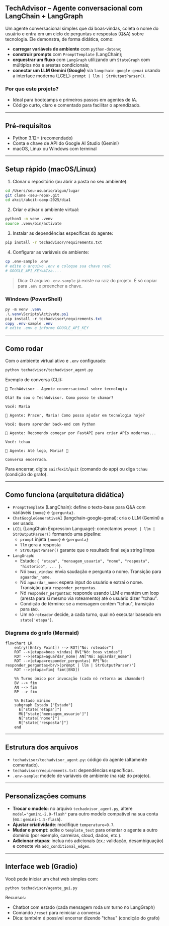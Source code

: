 ## TechAdvisor – Agente conversacional com LangChain + LangGraph

Um agente conversacional simples que dá boas‑vindas, coleta o nome do usuário e entra em um ciclo de perguntas e respostas (Q&A) sobre tecnologia. Ele demonstra, de forma didática, como:
- **carregar variáveis de ambiente** com `python-dotenv`;
- **construir prompts** com `PromptTemplate` (LangChain);
- **orquestrar um fluxo** com `LangGraph` utilizando um `StateGraph` com múltiplos nós e arestas condicionais;
- **conectar um LLM Gemini (Google)** via `langchain-google-genai` usando a interface moderna (LCEL): `prompt | llm | StrOutputParser()`.

### Por que este projeto?
- Ideal para bootcamps e primeiros passos em agentes de IA.
- Código curto, claro e comentado para facilitar o aprendizado.

---

## Pré‑requisitos
- Python 3.12+ (recomendado)
- Conta e chave de API do Google AI Studio (Gemini)
- macOS, Linux ou Windows com terminal

---

## Setup rápido (macOS/Linux)

1) Clonar o repositório (ou abrir a pasta no seu ambiente):
```bash
cd /Users/seu-usuario/algum/lugar
git clone <seu-repo>.git
cd akcit/akcit-camp-2025/dia1
```

2) Criar e ativar o ambiente virtual:
```bash
python3 -m venv .venv
source .venv/bin/activate
```

3) Instalar as dependências específicas do agente:
```bash
pip install -r techadvisor/requirements.txt
```

4) Configurar as variáveis de ambiente:
```bash
cp .env-sample .env
# edite o arquivo .env e coloque sua chave real
# GOOGLE_API_KEY=AIza....
```

> Dica: O arquivo `.env-sample` já existe na raiz do projeto. É só copiar para `.env` e preencher a chave.

### Windows (PowerShell)
```powershell
py -m venv .venv
.\.venv\Scripts\Activate.ps1
pip install -r techadvisor\requirements.txt
copy .env-sample .env
# edite .env e informe GOOGLE_API_KEY
```

---

## Como rodar
Com o ambiente virtual ativo e `.env` configurado:
```bash
python techadvisor/techadvisor_agent.py
```

Exemplo de conversa (CLI):
```
🤖 TechAdvisor - Agente conversacional sobre tecnologia

Olá! Eu sou o TechAdvisor. Como posso te chamar?

Você: Maria

🔎 Agente: Prazer, Maria! Como posso ajudar em tecnologia hoje?

Você: Quero aprender back-end com Python

🔎 Agente: Recomendo começar por FastAPI para criar APIs modernas...

Você: tchau

🔎 Agente: Até logo, Maria! 👋

Conversa encerrada.
```

Para encerrar, digite `sair`/`exit`/`quit` (comando do app) ou diga `tchau` (condição do grafo).

---

## Como funciona (arquitetura didática)

- `PromptTemplate` (LangChain): define o texto-base para Q&A com variáveis `{nome}` e `{pergunta}`.
- `ChatGoogleGenerativeAI` (langchain-google-genai): cria o LLM (Gemini) a ser usado.
- `LCEL` (LangChain Expression Language): conectamos `prompt | llm | StrOutputParser()` formando uma pipeline:
  - `prompt` injeta `{nome}` e `{pergunta}`
  - `llm` gera a resposta
  - `StrOutputParser()` garante que o resultado final seja string limpa
- `LangGraph`:
  - Estado: `{ "etapa", "mensagem_usuario", "nome", "resposta", "historico", ... }`.
  - Nó `boas_vindas`: envia saudação e pergunta o nome. Transição para `aguardar_nome`.
  - Nó `aguardar_nome`: espera input do usuário e extrai o nome. Transição para `responder_perguntas`.
  - Nó `responder_perguntas`: responde usando LLM e mantém um loop (aresta para si mesmo via roteamento) até o usuário dizer "tchau".
  - Condição de término: se a mensagem contém "tchau", transição para `END`.
  - Um nó `roteador` decide, a cada turno, qual nó executar baseado em `state['etapa']`.

### Diagrama do grafo (Mermaid)

```mermaid
flowchart LR
    entry([Entry Point]) --> ROT["Nó: roteador"]
    ROT -->|etapa=boas_vindas| BV["Nó: boas_vindas"]
    ROT -->|etapa=aguardar_nome| AN["Nó: aguardar_nome"]
    ROT -->|etapa=responder_perguntas| RP["Nó: responder_perguntas<br/>(prompt | llm | StrOutputParser)"]
    ROT -->|etapa=fim| fim([END])

    %% Turno único por invocação (cada nó retorna ao chamador)
    BV --> fim
    AN --> fim
    RP --> fim

    %% Estado mínimo
    subgraph Estado ["Estado"]
      E["state['etapa']"]
      MU["state['mensagem_usuario']"]
      N["state['nome']"]
      R["state['resposta']"]
    end
```

---

## Estrutura dos arquivos
- `techadvisor/techadvisor_agent.py`: código do agente (altamente comentado).
- `techadvisor/requirements.txt`: dependências específicas.
- `.env-sample`: modelo de variáveis de ambiente (na raiz do projeto).

---

## Personalizações comuns

- **Trocar o modelo**: no arquivo `techadvisor_agent.py`, altere `model="gemini-2.0-flash"` para outro modelo compatível na sua conta (ex.: `gemini-1.5-flash`).
- **Ajustar criatividade**: modifique `temperature=0.7`.
- **Mudar o prompt**: edite o `template_text` para orientar o agente a outro domínio (por exemplo, carreiras, cloud, dados, etc.).
- **Adicionar etapas**: inclua nós adicionais (ex.: validação, desambiguação) e conecte via `add_conditional_edges`.

---

## Interface web (Gradio)

Você pode iniciar um chat web simples com:

```bash
python techadvisor/agente_gui.py
```

Recursos:
- Chatbot com estado (cada mensagem roda um turno no LangGraph)
- Comando `/reset` para reiniciar a conversa
- Dica: também é possível encerrar dizendo "tchau" (condição do grafo)


